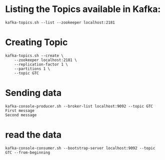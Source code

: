 # Listing the Topics available in Kafka:
```
kafka-topics.sh --list --zookeeper localhost:2181
```

# Creating Topic 
```
kafka-topics.sh --create \
    --zookeeper localhost:2181 \
    --replication-factor 1 \
    --partitions 1 \
    --topic GTC
```

# Sending data 
```
kafka-console-producer.sh --broker-list localhost:9092 --topic GTC
First message
Second message

```

# read the data 
```
kafka-console-consumer.sh --bootstrap-server localhost:9092 --topic GTC --from-beginning
```
